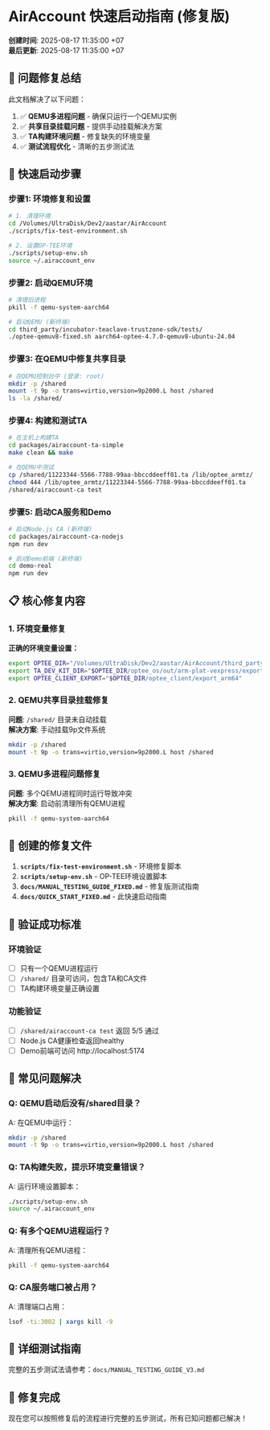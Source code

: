 # AirAccount 快速启动指南 (修复版)

**创建时间**: 2025-08-17 11:35:00 +07  
**最后更新**: 2025-08-17 11:35:00 +07

## 🎯 问题修复总结

此文档解决了以下问题：
1. ✅ **QEMU多进程问题** - 确保只运行一个QEMU实例
2. ✅ **共享目录挂载问题** - 提供手动挂载解决方案
3. ✅ **TA构建环境问题** - 修复缺失的环境变量
4. ✅ **测试流程优化** - 清晰的五步测试法

## 🚀 快速启动步骤

### 步骤1: 环境修复和设置

```bash
# 1. 清理环境
cd /Volumes/UltraDisk/Dev2/aastar/AirAccount
./scripts/fix-test-environment.sh

# 2. 设置OP-TEE环境
./scripts/setup-env.sh
source ~/.airaccount_env
```

### 步骤2: 启动QEMU环境

```bash
# 清理旧进程
pkill -f qemu-system-aarch64

# 启动QEMU (新终端)
cd third_party/incubator-teaclave-trustzone-sdk/tests/
./optee-qemuv8-fixed.sh aarch64-optee-4.7.0-qemuv8-ubuntu-24.04
```

### 步骤3: 在QEMU中修复共享目录

```bash
# 在QEMU控制台中 (登录: root)
mkdir -p /shared
mount -t 9p -o trans=virtio,version=9p2000.L host /shared
ls -la /shared/
```

### 步骤4: 构建和测试TA

```bash
# 在主机上构建TA
cd packages/airaccount-ta-simple
make clean && make

# 在QEMU中测试
cp /shared/11223344-5566-7788-99aa-bbccddeeff01.ta /lib/optee_armtz/
chmod 444 /lib/optee_armtz/11223344-5566-7788-99aa-bbccddeeff01.ta
/shared/airaccount-ca test
```

### 步骤5: 启动CA服务和Demo

```bash
# 启动Node.js CA (新终端)
cd packages/airaccount-ca-nodejs
npm run dev

# 启动Demo前端 (新终端)
cd demo-real
npm run dev
```

## 📋 核心修复内容

### 1. 环境变量修复

**正确的环境变量设置：**
```bash
export OPTEE_DIR="/Volumes/UltraDisk/Dev2/aastar/AirAccount/third_party/incubator-teaclave-trustzone-sdk/optee"
export TA_DEV_KIT_DIR="$OPTEE_DIR/optee_os/out/arm-plat-vexpress/export-ta_arm64"
export OPTEE_CLIENT_EXPORT="$OPTEE_DIR/optee_client/export_arm64"
```

### 2. QEMU共享目录挂载修复

**问题**: `/shared/` 目录未自动挂载  
**解决方案**: 手动挂载9p文件系统
```bash
mkdir -p /shared
mount -t 9p -o trans=virtio,version=9p2000.L host /shared
```

### 3. QEMU多进程问题修复

**问题**: 多个QEMU进程同时运行导致冲突  
**解决方案**: 启动前清理所有QEMU进程
```bash
pkill -f qemu-system-aarch64
```

## 🔧 创建的修复文件

1. **`scripts/fix-test-environment.sh`** - 环境修复脚本
2. **`scripts/setup-env.sh`** - OP-TEE环境设置脚本
3. **`docs/MANUAL_TESTING_GUIDE_FIXED.md`** - 修复版测试指南
4. **`docs/QUICK_START_FIXED.md`** - 此快速启动指南

## 🎯 验证成功标准

### 环境验证
- [ ] 只有一个QEMU进程运行
- [ ] `/shared/` 目录可访问，包含TA和CA文件
- [ ] TA构建环境变量正确设置

### 功能验证
- [ ] `/shared/airaccount-ca test` 返回 5/5 通过
- [ ] Node.js CA健康检查返回healthy
- [ ] Demo前端可访问 http://localhost:5174

## 🚨 常见问题解决

### Q: QEMU启动后没有/shared目录？
A: 在QEMU中运行：
```bash
mkdir -p /shared
mount -t 9p -o trans=virtio,version=9p2000.L host /shared
```

### Q: TA构建失败，提示环境变量错误？
A: 运行环境设置脚本：
```bash
./scripts/setup-env.sh
source ~/.airaccount_env
```

### Q: 有多个QEMU进程运行？
A: 清理所有QEMU进程：
```bash
pkill -f qemu-system-aarch64
```

### Q: CA服务端口被占用？
A: 清理端口占用：
```bash
lsof -ti:3002 | xargs kill -9
```

## 📖 详细测试指南

完整的五步测试法请参考：`docs/MANUAL_TESTING_GUIDE_V3.md`

## 🎉 修复完成

现在您可以按照修复后的流程进行完整的五步测试，所有已知问题都已解决！